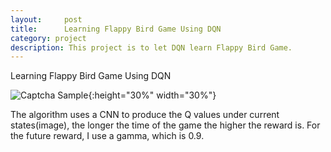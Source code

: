 ```yaml
---
layout:     post
title:      Learning Flappy Bird Game Using DQN
category: project
description: This project is to let DQN learn Flappy Bird Game.
---
```


Learning Flappy Bird Game Using DQN

![Captcha Sample](http://bohaohan.github.io/images/projects/flappybird.gif){:height="30%" width="30%"}

The algorithm uses a CNN to produce the Q values under current states(image), the longer the time of the
game the higher the reward is. For the future reward, I use a gamma, which is 0.9.


